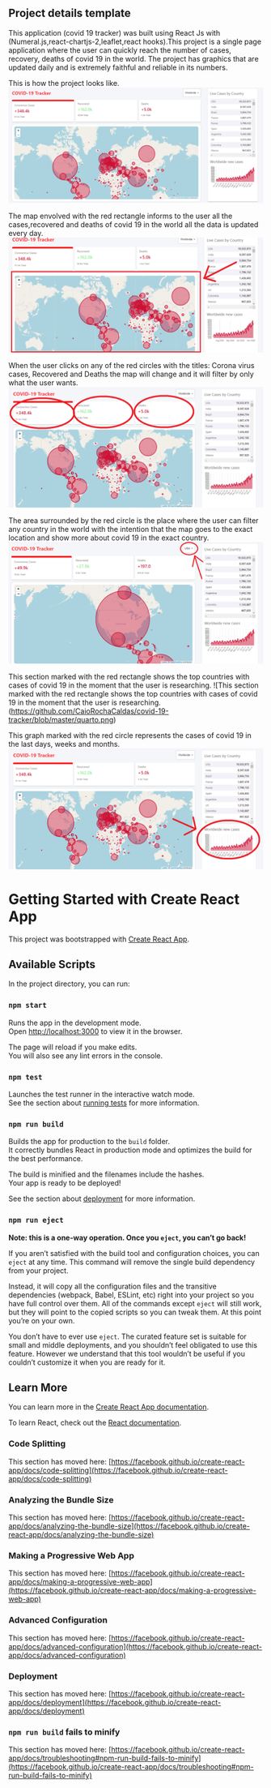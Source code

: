 ## Project details template

This application (covid 19 tracker) was built using React Js with (Numeral.js,react-chartjs-2,leaflet,react hooks).This project is a single page application where the user can quickly reach the number of cases, recovery, deaths of covid 19 in the world. The project has graphics that are updated daily and is extremely faithful and reliable in its numbers.

This is how the project looks like.
![This is how the project looks like](https://github.com/CaioRochaCaldas/covid-19-tracker/blob/master/capa.png)

The map envolved with the red rectangle informs to the user all the cases,recovered and deaths of covid 19 in the world all the data is updated every day.
![The map envolved with the red rectangle informs for the user all the cases,recovered and deaths of covid 19 in the world all the data is updated every day.](https://github.com/CaioRochaCaldas/covid-19-tracker/blob/master/primeiro.png)

When the user clicks on any of the red circles with the titles: Corona virus cases, Recovered and Deaths the map will change and it will filter by only what the user wants.
![When the user clicks on any of the red circles with the titles: Corona virus cases, Recovered and Deaths the map will change and it will filter by only what the user wants.](https://github.com/CaioRochaCaldas/covid-19-tracker/blob/master/segundo.png)

The area surrounded by the red circle is the place where the user can filter any country in the world with the intention that the map goes to the exact location and show more about covid 19 in the exact country.
![The area surrounded by the red circle is the place where the user can filter any country in the world with the intention that the map goes to the exact location and show more about covid 19 in the exact country.](https://github.com/CaioRochaCaldas/covid-19-tracker/blob/master/terceiro.png)

This section marked with the red rectangle shows the top countries with cases of covid 19 in the moment that the user is researching.
![This section marked with the red rectangle shows the top countries with cases of covid 19 in the moment that the user is researching.(https://github.com/CaioRochaCaldas/covid-19-tracker/blob/master/quarto.png)

This graph marked with the red circle represents the cases of covid 19 in the last days, weeks and months.
![This graph marked with the red circle represents the cases of covid 19 in the last days, weeks and months](https://github.com/CaioRochaCaldas/covid-19-tracker/blob/master/quinto.png)









# Getting Started with Create React App

This project was bootstrapped with [Create React App](https://github.com/facebook/create-react-app).

## Available Scripts

In the project directory, you can run:

### `npm start`

Runs the app in the development mode.\
Open [http://localhost:3000](http://localhost:3000) to view it in the browser.

The page will reload if you make edits.\
You will also see any lint errors in the console.

### `npm test`

Launches the test runner in the interactive watch mode.\
See the section about [running tests](https://facebook.github.io/create-react-app/docs/running-tests) for more information.

### `npm run build`

Builds the app for production to the `build` folder.\
It correctly bundles React in production mode and optimizes the build for the best performance.

The build is minified and the filenames include the hashes.\
Your app is ready to be deployed!

See the section about [deployment](https://facebook.github.io/create-react-app/docs/deployment) for more information.

### `npm run eject`

**Note: this is a one-way operation. Once you `eject`, you can’t go back!**

If you aren’t satisfied with the build tool and configuration choices, you can `eject` at any time. This command will remove the single build dependency from your project.

Instead, it will copy all the configuration files and the transitive dependencies (webpack, Babel, ESLint, etc) right into your project so you have full control over them. All of the commands except `eject` will still work, but they will point to the copied scripts so you can tweak them. At this point you’re on your own.

You don’t have to ever use `eject`. The curated feature set is suitable for small and middle deployments, and you shouldn’t feel obligated to use this feature. However we understand that this tool wouldn’t be useful if you couldn’t customize it when you are ready for it.

## Learn More

You can learn more in the [Create React App documentation](https://facebook.github.io/create-react-app/docs/getting-started).

To learn React, check out the [React documentation](https://reactjs.org/).

### Code Splitting

This section has moved here: [https://facebook.github.io/create-react-app/docs/code-splitting](https://facebook.github.io/create-react-app/docs/code-splitting)

### Analyzing the Bundle Size

This section has moved here: [https://facebook.github.io/create-react-app/docs/analyzing-the-bundle-size](https://facebook.github.io/create-react-app/docs/analyzing-the-bundle-size)

### Making a Progressive Web App

This section has moved here: [https://facebook.github.io/create-react-app/docs/making-a-progressive-web-app](https://facebook.github.io/create-react-app/docs/making-a-progressive-web-app)

### Advanced Configuration

This section has moved here: [https://facebook.github.io/create-react-app/docs/advanced-configuration](https://facebook.github.io/create-react-app/docs/advanced-configuration)

### Deployment

This section has moved here: [https://facebook.github.io/create-react-app/docs/deployment](https://facebook.github.io/create-react-app/docs/deployment)

### `npm run build` fails to minify

This section has moved here: [https://facebook.github.io/create-react-app/docs/troubleshooting#npm-run-build-fails-to-minify](https://facebook.github.io/create-react-app/docs/troubleshooting#npm-run-build-fails-to-minify)
